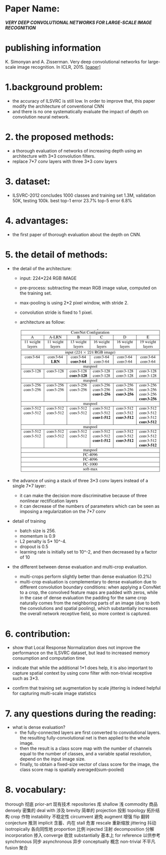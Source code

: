 
# Paper Name:
**_VERY DEEP CONVOLUTIONAL NETWORKS FOR LARGE-SCALE IMAGE RECOGNITION_**
# publishing information
K. Simonyan and A. Zisserman. Very deep convolutional networks for large-scale image recognition. In ICLR, 2015. [[paper]](https://arxiv.org/abs/1409.1556)
# 1.background problem:
  * the accuracy of ILSVRC is still low. In order to improve that, this paper modify the architecture of conventional CNN
  * and there is no one systematically evaluate the impact of depth on convolution neural network.

# 2. the proposed methods:
  * a thorough evaluation of networks of increasing depth using an architecture with 3\*3 convolution filters.
  *  replace 7\*7 conv layers with three 3\*3 conv layers

# 3. dataset:
  * ILSVRC-2012 concludes 1000 classes and training set 1.3M, validation 50K, testing 100k. 
  best top-1 error 23.7% top-5 error 6.8%

# 4. advantages:
  * the first paper of thorough evaluation about the depth on CNN.
# 5. the detail of methods:
  * the detail of the architecture:
    * input: 224*224 RGB IMAGE
    * pre-process: subtracting the mean RGB image value, computed on the training set.
    * max-pooling is using 2\*2 pixel window, with stride 2.
    * convolution stride is fixed to 1 pixel.
    * architecture as follow:

        ![VGG-structure](./images/VGG-structure.jpg)<br/>

  * the advance of using a stack of three 3\*3 conv layers instead of a single 7\*7 layer:
    * it can make the decision more discriminative because of three nonlinear rectification layers
    * it can decrease of the numbers of parameters which can be seen as imposing a regularization on the 7\*7 conv
  * detail of training
    * batch size is 256.
    * momentum is 0.9
    * L2 penalty is 5\* 10^-4.
    * dropout is 0.5
    * learning rate is initially set to 10^-2, and then decreased by a factor of 10
  * the different between dense evaluation and multi-crop evaluation.
    * multi-crops perform slightly better than dense evaluation (0.2%)
    * multi-crop evaluation is complementary to dense evaluation due to different convolution boundary conditions: when applying a ConvNet to a crop, the convolved feature maps are padded with zeros, while in the case of dense evaluation the padding for the same crop naturally comes from the neighboring parts of an image (due to both the convolutions and spatial pooling), which substantially increases the overall network receptive field, so more context is captured.

# 6. contribution:
  * show that Local Response Normalization does not improve the performance on the ILSVRC dataset, but lead to increased memory consumption and computation time

  * indicate that while the additional 1\*1 does help, it is also important to capture spatial context by using conv filter with non-trivial receptive such as 3\*3.

  * confirm that training set augmentation by scale jittering is indeed helpful for capturing multi-scale image statistics

# 7. any questions during the reading:
  * what is dense evaluation?
    * the fully-connected layers are first converted to convolutional layers. the resulting fully-convolutional net is then applied to the whole image.
    * then the result is a class score map with the number of channels equal to the number of classes, and a variable spatial resolution, depend on the input image size.
    * finally, to obtain a fixed-size vector of class score for the image, the class score map is spatially averaged(sum-pooled)

# 8. vocabulary:
thorough 彻底
prior-art 现有技术
repositories 库
shallow 浅
commodity 商品
densely 密集的
deal with 涉及
brevity 简单的
projection 投影
topology 拓扑结构
crop 作物
instability 不稳定性
circumvent 避免
augment 增强
flip 翻转
conjecture 推测
implicit 含蓄、内在
stall 危害
rescale 重新缩放
jittering 抖动
isotropically 各向同性地
proportion 比例
injected 注射
decomposition 分解
incorporation 掺入
converge 收敛
substantially 基本上
for reference 以供参考
synchronous 同步
asynchronous 异步
conceptually 概念
non-trivial  不平凡
fusion 聚合

